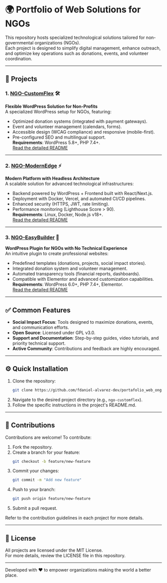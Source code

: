 # 🌍 Portfolio of Web Solutions for NGOs

This repository hosts specialized technological solutions tailored for non-governmental organizations (NGOs).  
Each project is designed to simplify digital management, enhance outreach, and optimize key operations such as donations, events, and volunteer coordination.

---

## 🚀 Projects

### 1. [NGO-CustomFlex](/ngo-customflex/) 🛠️  
**Flexible WordPress Solution for Non-Profits**  
A specialized WordPress setup for NGOs, featuring:  
- Optimized donation systems (integrated with payment gateways).  
- Event and volunteer management (calendars, forms).  
- Accessible design (WCAG compliance) and responsive (mobile-first).  
- Pre-configured SEO and multilingual support.  
**Requirements**: WordPress 5.8+, PHP 7.4+.  
[Read the detailed README](/ngo-customflex/README.md)

---

### 2. [NGO-ModernEdge](/ngo-modernedge/) ⚡  
**Modern Platform with Headless Architecture**  
A scalable solution for advanced technological infrastructures:  
- Backend powered by WordPress + Frontend built with React/Next.js.  
- Deployment with Docker, Vercel, and automated CI/CD pipelines.  
- Enhanced security (HTTPS, JWT, rate limiting).  
- Performance monitoring (Lighthouse Score > 90).  
**Requirements**: Linux, Docker, Node.js v18+.  
[Read the detailed README](/ngo-modernedge/README.md)

---

### 3. [NGO-EasyBuilder](/ngo-easybuilder/) 🧩  
**WordPress Plugin for NGOs with No Technical Experience**  
An intuitive plugin to create professional websites:  
- Predefined templates (donations, projects, social impact stories).  
- Integrated donation system and volunteer management.  
- Automated transparency tools (financial reports, dashboards).  
- Compatible with Elementor and advanced customization capabilities.  
**Requirements**: WordPress 6.0+, PHP 7.4+, Elementor.  
[Read the detailed README](/ngo-easybuilder/README.md)

---

## ✅ Common Features
- **Social Impact Focus**: Tools designed to maximize donations, events, and communication efforts.  
- **Open Source**: Licensed under GPL v3.0.  
- **Support and Documentation**: Step-by-step guides, video tutorials, and priority technical support.  
- **Active Community**: Contributions and feedback are highly encouraged.  

---

## ⚙️ Quick Installation
1. Clone the repository:  
   ```bash
   git clone https://github.com/fdaniel-alvarez-dev/portafolio_web_ongs.git
   ```
2. Navigate to the desired project directory (e.g., `ngo-customflex`).
3. Follow the specific instructions in the project's README.md.

---

## 🤝 Contributions
Contributions are welcome! To contribute:  
1. Fork the repository.  
2. Create a branch for your feature:  
   ```bash
   git checkout -b feature/new-feature
   ```
3. Commit your changes:  
   ```bash
   git commit -m "Add new feature"
   ```
4. Push to your branch:  
   ```bash
   git push origin feature/new-feature
   ```
5. Submit a pull request.  

Refer to the contribution guidelines in each project for more details.

---

## 📄 License
All projects are licensed under the MIT License.  
For more details, review the LICENSE file in this repository.

---

Developed with ❤️ to empower organizations making the world a better place.
